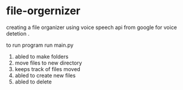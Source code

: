# file-orgernizer

creating a file organizer using voice speech api from google for voice
detetion .

to run program run main.py

1. abled to make folders 
2. move files to new directory
3. keeps track of files moved 
4. abled to create new files
5. abled to delete
